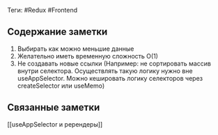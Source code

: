 Теги: #Redux #Frontend 
## Содержание заметки
1) Выбирать как можно меньшие данные
2) Желательно иметь временную сложность O(1)
3) Не создавать новые ссылки (Например: не сортировать массив внутри селектора. Осуществлять такую логику нужно вне useAppSelector. Можно кешировать логику селекторов через createSelector или useMemo)
## Связанные заметки
[[useAppSelector и ререндеры]]


